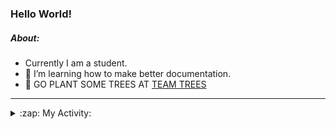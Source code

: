 ### Hello World!

##### About:
- Currently I am a student.
- 🌱 I’m learning how to make better documentation.
- 🌱 GO PLANT SOME TREES AT [TEAM TREES](https://teamtrees.org/)

---
<details>
  <summary>:zap: My Activity:</summary>
  
<!--START_SECTION:waka-->
![Code Time](http://img.shields.io/badge/Code%20Time-1%2C070%20hrs%2019%20mins-blue)

**I'm a Night 🦉** 

```text
🌞 Morning                1634 commits        ███░░░░░░░░░░░░░░░░░░░░░░   10.06 % 
🌆 Daytime                5202 commits        ████████░░░░░░░░░░░░░░░░░   32.04 % 
🌃 Evening                4731 commits        ███████░░░░░░░░░░░░░░░░░░   29.14 % 
🌙 Night                  4671 commits        ███████░░░░░░░░░░░░░░░░░░   28.77 % 
```
📅 **I'm Most Productive on Wednesday** 

```text
Monday                   2366 commits        ████░░░░░░░░░░░░░░░░░░░░░   14.57 % 
Tuesday                  1988 commits        ███░░░░░░░░░░░░░░░░░░░░░░   12.24 % 
Wednesday                3795 commits        ██████░░░░░░░░░░░░░░░░░░░   23.37 % 
Thursday                 2252 commits        ███░░░░░░░░░░░░░░░░░░░░░░   13.87 % 
Friday                   1603 commits        ██░░░░░░░░░░░░░░░░░░░░░░░   09.87 % 
Saturday                 1490 commits        ██░░░░░░░░░░░░░░░░░░░░░░░   09.18 % 
Sunday                   2744 commits        ████░░░░░░░░░░░░░░░░░░░░░   16.90 % 
```


📊 **This Week I Spent My Time On** 

```text
🔥 Editors: 
VS Code                  3 hrs 26 mins       █████████████████████████   100.00 % 

🐱‍💻 Projects: 
praise                   2 hrs 17 mins       █████████████████░░░░░░░░   66.62 % 
CSF22                    1 hr 6 mins         ████████░░░░░░░░░░░░░░░░░   32.29 % 
gdsc-next-weather-app    2 mins              ░░░░░░░░░░░░░░░░░░░░░░░░░   01.09 % 
```


 Last Updated on 22/03/2023 08:08:36 UTC
<!--END_SECTION:waka-->
</details>
